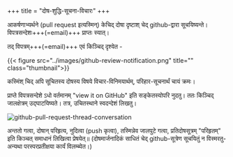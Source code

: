 +++
title = "दोष-शुद्धि-सूचना-विचारः"
+++

आकर्षणाभ्यर्थने (pull request इत्यस्मिन्) केचिद् दोषा दृष्टाश् चेद् github-द्वारा सूचयिष्यन्ते। विपत्रसन्देशः+++(=email)+++ प्राप्तः स्यात्।

तद् विपत्रम्+++(=email)+++ एवं किञ्चिद् दृश्येत - 

{{< figure src="../images/github-review-notification.png" title="" class="thumbnail">}}

कस्मिंश् चिद् अपि सूचितस्य दोषस्य विषये विचार-विनिमयार्थम्, परिहार-सूचनार्थं चायं क्रमः। 

प्राप्ते विपत्रसन्देशे ऽधो वर्तमानम् "view it on GitHub" इति सङ्केतस्योपरि नुदतु। ततः किञ्चिद् जालक्षेत्रम् उद्घाटयिष्यते। तत्र, उचितस्थाने स्वदन्देशं लिखतु। 

![github-pull-request-thread-conversation](../images/github-pull-request-thread-conversation.png)

अन्ततो गत्वा, दोषान् परिहृत्य, नुदित्वा (push कृत्वा), तस्मिन्नेव जालपुटे गत्वा, प्रतिदोषसूत्रम् "परिहृतम्" इति किञ्चत् समाधानं लिखित्वा प्रेषयेत्॥ (दोषमार्जनादिकं साधितं चेद् github-सूत्रेण सूचयितुं न विस्मरतु- अन्यथा परस्परप्रतीक्षया कार्यं विलम्ब्येत।)